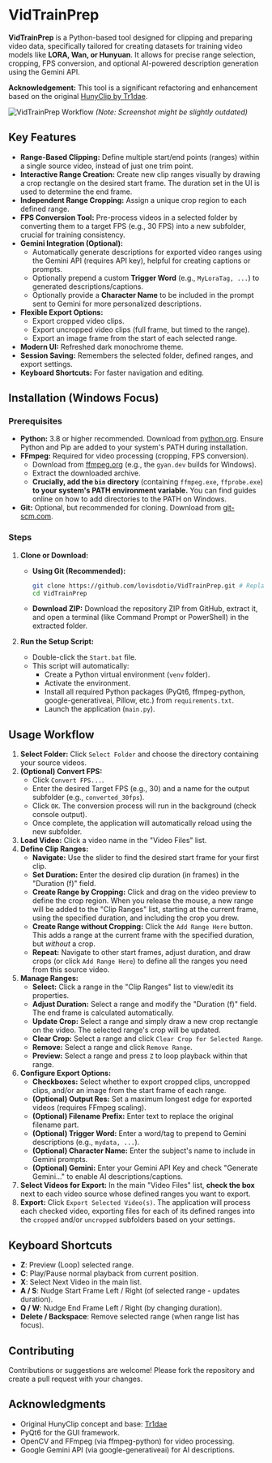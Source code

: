 # VidTrainPrep

**VidTrainPrep** is a Python-based tool designed for clipping and preparing video data, specifically tailored for creating datasets for training video models like **LORA, Wan, or Hunyuan**. It allows for precise range selection, cropping, FPS conversion, and optional AI-powered description generation using the Gemini API.

**Acknowledgement:** This tool is a significant refactoring and enhancement based on the original [HunyClip by Tr1dae](https://github.com/Tr1dae/HunyClip).

![VidTrainPrep Workflow](visual.gif) 
*(Note: Screenshot might be slightly outdated)*

## Key Features

*   **Range-Based Clipping:** Define multiple start/end points (ranges) within a single source video, instead of just one trim point.
*   **Interactive Range Creation:** Create new clip ranges visually by drawing a crop rectangle on the desired start frame. The duration set in the UI is used to determine the end frame.
*   **Independent Range Cropping:** Assign a unique crop region to each defined range.
*   **FPS Conversion Tool:** Pre-process videos in a selected folder by converting them to a target FPS (e.g., 30 FPS) into a new subfolder, crucial for training consistency.
*   **Gemini Integration (Optional):**
    *   Automatically generate descriptions for exported video ranges using the Gemini API (requires API key), helpful for creating captions or prompts.
    *   Optionally prepend a custom **Trigger Word** (e.g., `MyLoraTag, ...`) to generated descriptions/captions.
    *   Optionally provide a **Character Name** to be included in the prompt sent to Gemini for more personalized descriptions.
*   **Flexible Export Options:**
    *   Export cropped video clips.
    *   Export uncropped video clips (full frame, but timed to the range).
    *   Export an image frame from the start of each selected range.
*   **Modern UI:** Refreshed dark monochrome theme.
*   **Session Saving:** Remembers the selected folder, defined ranges, and export settings.
*   **Keyboard Shortcuts:** For faster navigation and editing.

## Installation (Windows Focus)

### Prerequisites

*   **Python:** 3.8 or higher recommended. Download from [python.org](https://www.python.org/). Ensure Python and Pip are added to your system's PATH during installation.
*   **FFmpeg:** Required for video processing (cropping, FPS conversion). 
    *   Download from [ffmpeg.org](https://ffmpeg.org/download.html) (e.g., the `gyan.dev` builds for Windows).
    *   Extract the downloaded archive.
    *   **Crucially, add the `bin` directory** (containing `ffmpeg.exe`, `ffprobe.exe`) **to your system's PATH environment variable.** You can find guides online on how to add directories to the PATH on Windows.
*   **Git:** Optional, but recommended for cloning. Download from [git-scm.com](https://git-scm.com/).

### Steps

1.  **Clone or Download:**
    *   **Using Git (Recommended):**
        ```bash
        git clone https://github.com/lovisdotio/VidTrainPrep.git # Replace with your repo URL if forked
        cd VidTrainPrep
        ```
    *   **Download ZIP:** Download the repository ZIP from GitHub, extract it, and open a terminal (like Command Prompt or PowerShell) in the extracted folder.

2.  **Run the Setup Script:**
    *   Double-click the `Start.bat` file.
    *   This script will automatically:
        *   Create a Python virtual environment (`venv` folder).
        *   Activate the environment.
        *   Install all required Python packages (PyQt6, ffmpeg-python, google-generativeai, Pillow, etc.) from `requirements.txt`.
        *   Launch the application (`main.py`).

## Usage Workflow

1.  **Select Folder:** Click `Select Folder` and choose the directory containing your source videos.
2.  **(Optional) Convert FPS:**
    *   Click `Convert FPS...`.
    *   Enter the desired Target FPS (e.g., 30) and a name for the output subfolder (e.g., `converted_30fps`).
    *   Click `OK`. The conversion process will run in the background (check console output).
    *   Once complete, the application will automatically reload using the new subfolder.
3.  **Load Video:** Click a video name in the "Video Files" list.
4.  **Define Clip Ranges:**
    *   **Navigate:** Use the slider to find the desired start frame for your first clip.
    *   **Set Duration:** Enter the desired clip duration (in frames) in the "Duration (f)" field.
    *   **Create Range by Cropping:** Click and drag on the video preview to define the crop region. When you release the mouse, a new range will be added to the "Clip Ranges" list, starting at the current frame, using the specified duration, and including the crop you drew.
    *   **Create Range without Cropping:** Click the `Add Range Here` button. This adds a range at the current frame with the specified duration, but *without* a crop.
    *   **Repeat:** Navigate to other start frames, adjust duration, and draw crops (or click `Add Range Here`) to define all the ranges you need from this source video.
5.  **Manage Ranges:**
    *   **Select:** Click a range in the "Clip Ranges" list to view/edit its properties.
    *   **Adjust Duration:** Select a range and modify the "Duration (f)" field. The end frame is calculated automatically.
    *   **Update Crop:** Select a range and simply draw a new crop rectangle on the video. The selected range's crop will be updated.
    *   **Clear Crop:** Select a range and click `Clear Crop for Selected Range`.
    *   **Remove:** Select a range and click `Remove Range`.
    *   **Preview:** Select a range and press `Z` to loop playback within that range.
6.  **Configure Export Options:**
    *   **Checkboxes:** Select whether to export cropped clips, uncropped clips, and/or an image from the start frame of each range.
    *   **(Optional) Output Res:** Set a maximum longest edge for exported videos (requires FFmpeg scaling).
    *   **(Optional) Filename Prefix:** Enter text to replace the original filename part.
    *   **(Optional) Trigger Word:** Enter a word/tag to prepend to Gemini descriptions (e.g., `mydata, ...`).
    *   **(Optional) Character Name:** Enter the subject's name to include in Gemini prompts.
    *   **(Optional) Gemini:** Enter your Gemini API Key and check "Generate Gemini..." to enable AI descriptions/captions.
7.  **Select Videos for Export:** In the main "Video Files" list, **check the box** next to each video source whose defined ranges you want to export.
8.  **Export:** Click `Export Selected Video(s)`. The application will process each checked video, exporting files for each of its defined ranges into the `cropped` and/or `uncropped` subfolders based on your settings.

## Keyboard Shortcuts

*   **Z**: Preview (Loop) selected range.
*   **C**: Play/Pause normal playback from current position.
*   **X**: Select Next Video in the main list.
*   **A / S**: Nudge Start Frame Left / Right (of selected range - updates duration).
*   **Q / W**: Nudge End Frame Left / Right (by changing duration).
*   **Delete / Backspace**: Remove selected range (when range list has focus).

## Contributing

Contributions or suggestions are welcome! Please fork the repository and create a pull request with your changes.

## Acknowledgments

*   Original HunyClip concept and base: [Tr1dae](https://github.com/Tr1dae)
*   PyQt6 for the GUI framework.
*   OpenCV and FFmpeg (via ffmpeg-python) for video processing.
*   Google Gemini API (via google-generativeai) for AI descriptions.

